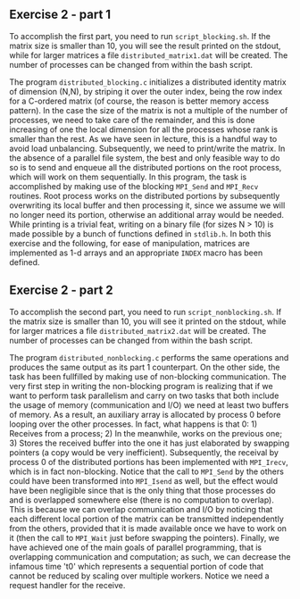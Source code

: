 ## Exercise 2 - part 1

To accomplish the first part, you need to run `script_blocking.sh`. If the matrix size is smaller than 10, you will see the result printed on the stdout, while for larger matrices a file `distributed_matrix1.dat` will be created. The number of processes can be changed from within the bash script.

The program `distributed_blocking.c` initializes a distributed identity matrix of dimension (N,N), by striping it over the outer index, being the row index for a C-ordered matrix (of course, the reason is better memory access pattern). In the case the size of the matrix is not a multiple of the number of processes, we need to take care of the remainder, and this is done increasing of one the local dimension for all the processes whose rank is smaller than the rest. As we have seen in lecture, this is a handful way to avoid load unbalancing. Subsequently, we need to print/write the matrix. In the absence of a parallel file system, the best and only feasible way to do so is to send and enqueue all the distributed portions on the root process, which will work on them sequentially. In this program, the task is accomplished by making use of the blocking `MPI_Send` and `MPI_Recv` routines. Root process works on the distributed portions by subsequently overwriting its local buffer and then processing it, since we assume we will no longer need its portion, otherwise an additional array would be needed. While printing is a trivial feat, writing on a binary file (for sizes N > 10) is made possible by a bunch of functions defined in `stdlib.h`. In both this exercise and the following, for ease of manipulation, matrices are implemented as 1-d arrays and an appropriate `INDEX` macro has been defined.

## Exercise 2 - part 2

To accomplish the second part, you need to run `script_nonblocking.sh`. If the matrix size is smaller than 10, you will see it printed on the stdout, while for larger matrices a file `distributed_matrix2.dat` will be created. The number of processes can be changed from within the bash script.

The program `distributed_nonblocking.c` performs the same operations and produces the same output as its part 1 counterpart. On the other side, the task has been fullfilled by making use of non-blocking communication. 
  The very first step in writing the non-blocking program is realizing that if we want to perform task parallelism and carry on two tasks that both include the usage of memory (communication and I/O) we need at least two buffers of memory. As a result, an auxiliary array is allocated by process 0 before looping over the other processes. In fact, what happens is that 0: 1) Receives from a process; 2) In the meanwhile, works on the previous one; 3) Stores the received buffer into the one it has just elaborated by swapping pointers (a copy would be very inefficient). Subsequently, the receival by process 0 of the distributed portions has been implemented with `MPI_Irecv`, which is in fact non-blocking. Notice that the call to `MPI_Send` by the others could have been transformed into `MPI_Isend` as well, but the effect would have been negligible since that is the only thing that those processes do and is overlapped somewhere else (there is no computation to overlap). 
  This is because we can overlap communication and I/O by noticing that each different local portion of the matrix can be transmitted independently from the others, provided that it is made available once we have to work on it (then the call to `MPI_Wait` just before swapping the pointers). Finally, we have achieved one of the main goals of parallel programming, that is overlapping communication and computation; as such, we can decrease the infamous time 't0' which represents a sequential portion of code that cannot be reduced by scaling over multiple workers. Notice we need a request handler for the receive.
